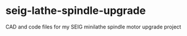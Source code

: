 # seig-lathe-spindle-upgrade
CAD and code files for my SEIG minilathe spindle motor upgrade project
